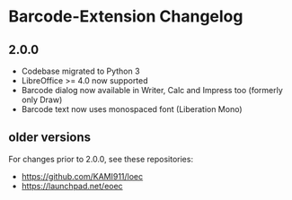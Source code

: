# Barcode-Extension Changelog

## 2.0.0
* Codebase migrated to Python 3
* LibreOffice >= 4.0 now supported
* Barcode dialog now available in Writer, Calc and Impress too (formerly only Draw)
* Barcode text now uses monospaced font (Liberation Mono)

## older versions

For changes prior to 2.0.0, see these repositories:
* https://github.com/KAMI911/loec
* https://launchpad.net/eoec